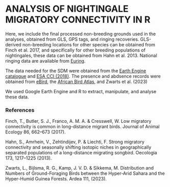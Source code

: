 # ANALYSIS OF NIGHTINGALE MIGRATORY CONNECTIVITY IN R

Here, we include the final processed non-breeding grounds used in the analyses, obtained from GLS, GPS tags, and ringing recoveries. GLS-derived non-breeding locations for other species can be obtained from Finch et al. 2017, and specifically for other breeding populations of nightingales, these data can be obtained from Hahn et al. 2013. National ringing data are available from [Euring](https://euring.org/data-and-codes/ringing-totals).

The data needed for the SDM were obtained from the [Earth Engine catalogue](https://developers.google.com/earth-engine/datasets/) and [ESA CCI (2018)](https://www.esa-landcover-cci.org/). The presence and abdsence records were obtained from [eBird](https://ebird.org/home), the [African Bird Atlas](https://www.birdmap.africa/), and Zwarts et al. (2023)

We used Google Earth Engine and R to extract, manipulate, and analyse these data.

### References 

Finch, T., Butler, S. J., Franco, A. M. A. & Cresswell, W. Low migratory connectivity is common in long-distance migrant birds. Journal of Animal Ecology 86, 662–673 (2017).

Hahn, S., Amrhein, V., Zehtindijev, P. & Liechti, F. Strong migratory connectivity and seasonally shifting isotopic niches in geographically separated populations of a long-distance migrating songbird. Oecologia 173, 1217–1225 (2013).

Zwarts, L., Bijlsma, R. G., Kamp, J. V. D. & Sikkema, M. Distribution and Numbers of Ground-Foraging Birds between the Hyper-Arid Sahara and the Hyper-Humid Guinea Forests. Ardea 111, (2023).
